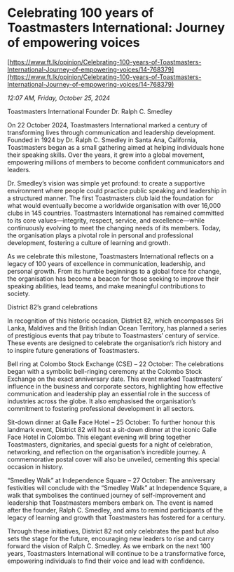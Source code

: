 # Celebrating 100 years of Toastmasters International: Journey of empowering voices

[https://www.ft.lk/opinion/Celebrating-100-years-of-Toastmasters-International-Journey-of-empowering-voices/14-768379](https://www.ft.lk/opinion/Celebrating-100-years-of-Toastmasters-International-Journey-of-empowering-voices/14-768379)

*12:07 AM, Friday, October 25, 2024*

Toastmasters International Founder Dr. Ralph C. Smedley

On 22 October 2024, Toastmasters International marked a century of transforming lives through communication and leadership development. Founded in 1924 by Dr. Ralph C. Smedley in Santa Ana, California, Toastmasters began as a small gathering aimed at helping individuals hone their speaking skills. Over the years, it grew into a global movement, empowering millions of members to become confident communicators and leaders.

Dr. Smedley’s vision was simple yet profound: to create a supportive environment where people could practice public speaking and leadership in a structured manner. The first Toastmasters club laid the foundation for what would eventually become a worldwide organisation with over 16,000 clubs in 145 countries. Toastmasters International has remained committed to its core values—integrity, respect, service, and excellence—while continuously evolving to meet the changing needs of its members. Today, the organisation plays a pivotal role in personal and professional development, fostering a culture of learning and growth.

As we celebrate this milestone, Toastmasters International reflects on a legacy of 100 years of excellence in communication, leadership, and personal growth. From its humble beginnings to a global force for change, the organisation has become a beacon for those seeking to improve their speaking abilities, lead teams, and make meaningful contributions to society.

District 82’s grand celebrations

In recognition of this historic occasion, District 82, which encompasses Sri Lanka, Maldives and the British Indian Ocean Territory, has planned a series of prestigious events that pay tribute to Toastmasters’ century of service. These events are designed to celebrate the organisation’s rich history and to inspire future generations of Toastmasters.

Bell ring at Colombo Stock Exchange (CSE) – 22 October: The celebrations began with a symbolic bell-ringing ceremony at the Colombo Stock Exchange on the exact anniversary date. This event marked Toastmasters’ influence in the business and corporate sectors, highlighting how effective communication and leadership play an essential role in the success of industries across the globe. It also emphasised the organisation’s commitment to fostering professional development in all sectors.

Sit-down dinner at Galle Face Hotel – 25 October: To further honour this landmark event, District 82 will host a sit-down dinner at the iconic Galle Face Hotel in Colombo. This elegant evening will bring together Toastmasters, dignitaries, and special guests for a night of celebration, networking, and reflection on the organisation’s incredible journey. A commemorative postal cover will also be unveiled, cementing this special occasion in history.

“Smedley Walk” at Independence Square – 27 October: The anniversary festivities will conclude with the “Smedley Walk” at Independence Square, a walk that symbolises the continued journey of self-improvement and leadership that Toastmasters members embark on. The event is named after the founder, Ralph C. Smedley, and aims to remind participants of the legacy of learning and growth that Toastmasters has fostered for a century.

Through these initiatives, District 82 not only celebrates the past but also sets the stage for the future, encouraging new leaders to rise and carry forward the vision of Ralph C. Smedley. As we embark on the next 100 years, Toastmasters International will continue to be a transformative force, empowering individuals to find their voice and lead with confidence.

